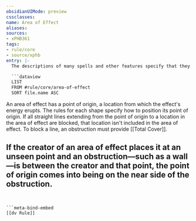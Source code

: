 ```yaml
---
obsidianUIMode: preview
cssclasses:
name: Area of Effect
aliases:
sources:
- xPHB361
tags:
- rule/core
- source/xphb
entry: |-
  The descriptions of many spells and other features specify that they have an area of effect, which typically has one of six shapes. These shapes are defined elsewhere in this glossary:

  ```dataview
  LIST
  FROM #rule/core/area-of-effect
  SORT file.name ASC
  ```

  An area of effect has a point of origin, a location from which the effect's energy erupts. The rules for each shape specify how to position its point of origin. If all straight lines extending from the point of origin to a location in the area of effect are blocked, that location isn't included in the area of effect. To block a line, an obstruction must provide [[Total Cover]].

  If the creator of an area of effect places it at an unseen point and an obstruction—such as a wall—is between the creator and that point, the point of origin comes into being on the near side of the obstruction.
---
```


```meta-bind-embed
[[dv Rule]]
```
